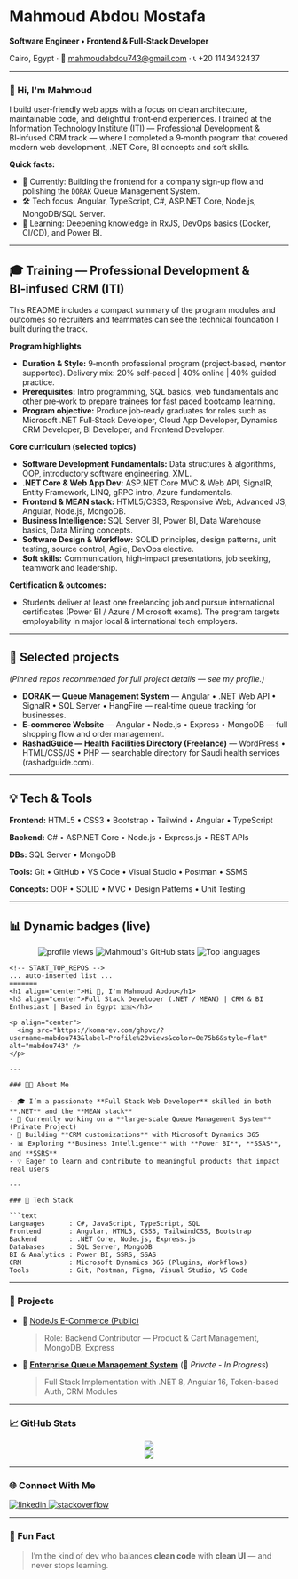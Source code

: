 
# Mahmoud Abdou Mostafa

**Software Engineer • Frontend & Full‑Stack Developer**

Cairo, Egypt · 📧 mahmoudabdou743@gmail.com · 📞 +20 1143432437

---

### 👋 Hi, I'm Mahmoud
I build user‑friendly web apps with a focus on clean architecture, maintainable code, and delightful front‑end experiences. I trained at the Information Technology Institute (ITI) — Professional Development & BI‑infused CRM track — where I completed a 9‑month program that covered modern web development, .NET Core, BI concepts and soft skills.

**Quick facts:**
- 🔭 Currently: Building the frontend for a company sign‑up flow and polishing the `DORAK` Queue Management System.
- 🛠️ Tech focus: Angular, TypeScript, C#, ASP.NET Core, Node.js, MongoDB/SQL Server.
- 🌱 Learning: Deepening knowledge in RxJS, DevOps basics (Docker, CI/CD), and Power BI.

---

## 🎓 Training — Professional Development & BI‑infused CRM (ITI)
This README includes a compact summary of the program modules and outcomes so recruiters and teammates can see the technical foundation I built during the track.

**Program highlights**
- **Duration & Style:** 9‑month professional program (project‑based, mentor supported). Delivery mix: 20% self‑paced | 40% online | 40% guided practice.
- **Prerequisites:** Intro programming, SQL basics, web fundamentals and other pre‑work to prepare trainees for fast paced bootcamp learning.
- **Program objective:** Produce job‑ready graduates for roles such as Microsoft .NET Full‑Stack Developer, Cloud App Developer, Dynamics CRM Developer, BI Developer, and Frontend Developer.

**Core curriculum (selected topics)**
- **Software Development Fundamentals:** Data structures & algorithms, OOP, introductory software engineering, XML.
- **.NET Core & Web App Dev:** ASP.NET Core MVC & Web API, SignalR, Entity Framework, LINQ, gRPC intro, Azure fundamentals.
- **Frontend & MEAN stack:** HTML5/CSS3, Responsive Web, Advanced JS, Angular, Node.js, MongoDB.
- **Business Intelligence:** SQL Server BI, Power BI, Data Warehouse basics, Data Mining concepts.
- **Software Design & Workflow:** SOLID principles, design patterns, unit testing, source control, Agile, DevOps elective.
- **Soft skills:** Communication, high‑impact presentations, job seeking, teamwork and leadership.

**Certification & outcomes:**
- Students deliver at least one freelancing job and pursue international certificates (Power BI / Azure / Microsoft exams). The program targets employability in major local & international tech employers.

---

## 🚀 Selected projects
*(Pinned repos recommended for full project details — see my profile.)*
- **DORAK — Queue Management System** — Angular • .NET Web API • SignalR • SQL Server • HangFire — real‑time queue tracking for businesses.
- **E‑commerce Website** — Angular • Node.js • Express • MongoDB — full shopping flow and order management.
- **RashadGuide — Health Facilities Directory (Freelance)** — WordPress • HTML/CSS/JS • PHP — searchable directory for Saudi health services (rashadguide.com).

---

## 💡 Tech & Tools
**Frontend:** HTML5 • CSS3 • Bootstrap • Tailwind • Angular • TypeScript

**Backend:** C# • ASP.NET Core • Node.js • Express.js • REST APIs

**DBs:** SQL Server • MongoDB

**Tools:** Git • GitHub • VS Code • Visual Studio • Postman • SSMS

**Concepts:** OOP • SOLID • MVC • Design Patterns • Unit Testing

---

## 📊 Dynamic badges (live)
<p align="center">
  <img src="https://komarev.com/ghpvc/?username=Mabdou743" alt="profile views" />
  <img src="https://github-readme-stats.vercel.app/api?username=Mabdou743&show_icons=true&theme=default&count_private=true" alt="Mahmoud's GitHub stats" />
  <img src="https://github-readme-stats.vercel.app/api/top-langs/?username=Mabdou743&layout=compact" alt="Top languages" />
</p>

```
<!-- START_TOP_REPOS -->
... auto-inserted list ...
=======
<h1 align="center">Hi 👋, I'm Mahmoud Abdou</h1>
<h3 align="center">Full Stack Developer (.NET / MEAN) | CRM & BI Enthusiast | Based in Egypt 🇪🇬</h3>

<p align="center">
  <img src="https://komarev.com/ghpvc/?username=mabdou743&label=Profile%20views&color=0e75b6&style=flat" alt="mabdou743" />
</p>

---

### 👨‍💻 About Me

- 🎓 I’m a passionate **Full Stack Web Developer** skilled in both **.NET** and the **MEAN stack**  
- 💼 Currently working on a **large-scale Queue Management System** (Private Project)  
- 🔄 Building **CRM customizations** with Microsoft Dynamics 365  
- 📊 Exploring **Business Intelligence** with **Power BI**, **SSAS**, and **SSRS**  
- 💡 Eager to learn and contribute to meaningful products that impact real users

---

### 🚀 Tech Stack

```text
Languages      : C#, JavaScript, TypeScript, SQL
Frontend       : Angular, HTML5, CSS3, TailwindCSS, Bootstrap
Backend        : .NET Core, Node.js, Express.js
Databases      : SQL Server, MongoDB
BI & Analytics : Power BI, SSRS, SSAS
CRM            : Microsoft Dynamics 365 (Plugins, Workflows)
Tools          : Git, Postman, Figma, Visual Studio, VS Code
```

---

### 🔨 Projects

- 🛒 [NodeJs E-Commerce (Public)](https://github.com/AmgadMAdly/NodeJsE-Commerce)  
  > Role: Backend Contributor — Product & Cart Management, MongoDB, Express

- 🧩 **[Enterprise Queue Management System](#)** (🚧 *Private - In Progress*)  
  > Full Stack Implementation with .NET 8, Angular 16, Token-based Auth, CRM Modules

---

### 📈 GitHub Stats

<p align="center">
  <img src="https://github-readme-stats.vercel.app/api?username=mabdou743&show_icons=true&theme=default" />
  <br />
  <img src="https://github-readme-stats.vercel.app/api/top-langs/?username=mabdou743&layout=compact&theme=default" />
</p>

---

### 🌐 Connect With Me

<p align="left">
  <a href="https://linkedin.com/in/mahmoud-abdou-b39a74188" target="_blank">
    <img src="https://img.shields.io/badge/LinkedIn-blue?style=for-the-badge&logo=linkedin" alt="linkedin" />
  </a>
  <a href="https://stackoverflow.com/users/28463389/mahmoud-abdou" target="_blank">
    <img src="https://img.shields.io/badge/StackOverflow-FE7A16?style=for-the-badge&logo=stackoverflow&logoColor=white" alt="stackoverflow" />
  </a>
</p>

---

### 📌 Fun Fact

> I’m the kind of dev who balances **clean code** with **clean UI** — and never stops learning.

